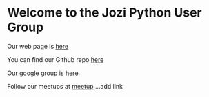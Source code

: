 # Welcome to the Jozi Python User Group


Our web page is [here](http://jozipython.github.io/webpage)

You can find our Github repo [here](https://github.com/jozipython)

Our google group is [here](https://groups.google.com/forum/#!forum/gpugsa)

Follow our meetups at [meetup]() ...add link
